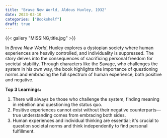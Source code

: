```yaml
---
title: "Brave New World, Aldous Huxley, 1932"
date: 2023-03-10
categories: ["Bookshelf"]
draft: true
---
```


{{< gallery "MISSING,title.jpg" >}}

In _Brave New World_, Huxley explores a dystopian society where human experiences are heavily controlled, and individuality is suppressed. The story delves into the consequences of sacrificing personal freedom for societal stability. Through characters like the Savage, who challenges the system in his own way, the book highlights the importance of questioning norms and embracing the full spectrum of human experience, both positive and negative.

**Top 3 Learnings:**

1. There will always be those who challenge the system, finding meaning in rebellion and questioning the status quo.
2. Positive experiences cannot exist without their negative counterparts—true understanding comes from embracing both sides.
3. Human experiences and individual thinking are essential; it's crucial to question societal norms and think independently to find personal fulfillment.
